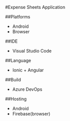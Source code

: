 #Expense Sheets Application

##Platforms
 - Android
 - Browser

##IDE
 - Visual Studio Code

##Language
 - Ionic + Angular

##Build 
 - Azure DevOps

##Hosting 
 - Android
 - Firebase(browser)